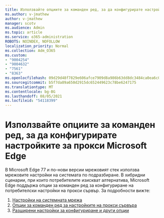 ```yaml
---
title: Използвайте опциите за команден ред, за да конфигурирате настройките за прокси Microsoft Edge
ms.author: v-jmathew
author: v-jmathew
manager: scotv
ms.audience: Admin
ms.topic: article
ms.service: o365-administration
ROBOTS: NOINDEX, NOFOLLOW
localization_priority: Normal
ms.collection: Adm_O365
ms.custom:
- "9004254"
- "9004632"
- "7561"
- "8363"
ms.openlocfilehash: 09d29d48f7829e606afce7909d8a986b63dd8dc3484ca0ea6c07af60bc8f1a23
ms.sourcegitcommit: b5f7da89a650d2915dc652449623c78be6247175
ms.translationtype: MT
ms.contentlocale: bg-BG
ms.lasthandoff: 08/05/2021
ms.locfileid: "54118399"
---
```

# <a name="use-command-line-options-to-configure-proxy-settings-in-microsoft-edge"></a>Използвайте опциите за команден ред, за да конфигурирате настройките за прокси Microsoft Edge

В Microsoft Edge 77 и по-нови версии мрежовият стек използва мрежовите настройки на системата по подразбиране. В хибридни сценарии, при които потребителите изискват алтернатива, Microsoft Edge поддържа опции за команден ред за конфигуриране на потребителски настройки на прокси сървър. За подробности вижте:

1. [Настройки на системната мрежа](https://go.microsoft.com/fwlink/?linkid=2133962)
2. [Опции за команден ред за настройките на прокси сървъра](https://go.microsoft.com/fwlink/?linkid=2134292)
3. [Разширени настройки за конфигуриране и други опции](https://go.microsoft.com/fwlink/?linkid=2134293)

